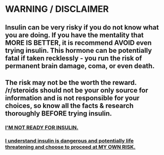 # WARNING / DISCLAIMER

## Insulin can be very risky if you do not know what you are doing. If you have the mentality that **MORE IS BETTER**, it is recommend **AVOID** even trying insulin. This hormone can be potentially fatal if taken recklessly - you run the risk of permanent brain damage, coma, or even death. 

## The risk may not be the worth the reward. /r/steroids should not be your only source for information and is not responsible for your choices, so know all the facts & research thoroughly **BEFORE** trying insulin. 

 

 

### [**I'M NOT READY FOR INSULIN.**](https://www.reddit.com/r/steroids/)

 

 

 

 

 

### [**I understand insulin is dangerous and potentially life threatening and choose to proceed at MY OWN RISK.**](/insulin.md)

 